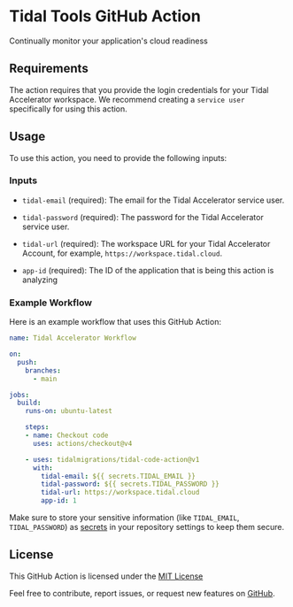 # Tidal Tools GitHub Action

Continually monitor your application's cloud readiness

## Requirements

The action requires that you provide the login credentials for your Tidal Accelerator workspace. We recommend creating a `service user` specifically for using this action.

## Usage

To use this action, you need to provide the following inputs:

### Inputs

- `tidal-email` (required): The email for the Tidal Accelerator service user.

- `tidal-password` (required): The password for the Tidal Accelerator service user.

- `tidal-url` (required): The workspace URL for your Tidal Accelerator Account, for example, `https://workspace.tidal.cloud`.

- `app-id` (required): The ID of the application that is being this action is analyzing

### Example Workflow

Here is an example workflow that uses this GitHub Action:

```yaml
name: Tidal Accelerator Workflow

on:
  push:
    branches:
      - main

jobs:
  build:
    runs-on: ubuntu-latest

    steps:
    - name: Checkout code
      uses: actions/checkout@v4

    - uses: tidalmigrations/tidal-code-action@v1
      with:
        tidal-email: ${{ secrets.TIDAL_EMAIL }}
        tidal-password: ${{ secrets.TIDAL_PASSWORD }}
        tidal-url: https://workspace.tidal.cloud
        app-id: 1
```

Make sure to store your sensitive information (like `TIDAL_EMAIL`, `TIDAL_PASSWORD`) as [secrets](https://docs.github.com/en/actions/security-guides/using-secrets-in-github-actions) in your repository settings to keep them secure.

## License

This GitHub Action is licensed under the [MIT License](./LICENSE)

Feel free to contribute, report issues, or request new features on [GitHub](https://github.com/tidalmigrations/tidal-code-action).

